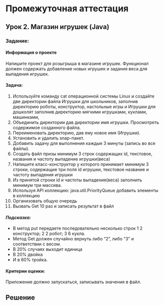 # Промежуточная аттестация
## Урок 2. Магазин игрушек (Java)

### **Задание:**

#### Информация о проекте

Напишите проект для розыгрыша в магазине игрушек. Функционал должен содержать 
добавление новых игрушек и задания веса для выпадения игрушек.

#### Задача:
1. Используйте команду cat операционной системы Linux и создайте две
   директории файла Игрушки для школьников, заполнив директорию
   роботы, конструктор, настольные игры и Игрушки для дошколят
   заполнив директорию мягкими игрушками, куклами, машинками,
2. Объединить директории дав директории имя игрушки. Просмотреть
   содержимое созданного файла.
3. Переименовать директорию, дав ему новое имя (Игрушки).
4. Установить и удалить snap-пакет.
5. Добавить задачу для выполнения каждые 3 минуты (запись во все
   файлы).
6. Создать файл призы минимум 3 строк содержащих id, текстовое,
   названия и частоту выпадение игрушки(веса)
7. Напишите класс-конструктор у которого принимает минимум 3 строки,
   содержащие три поля id игрушки, текстовое название и частоту
   выпадения игрушки
8. Из принятой строки id и частоты выпадения(веса) заполнить минимум
   три массива.
9. Используя API коллекцию:  java.util.PriorityQueue добавить элементы в
   коллекцию
10. Организовать общую очередь
11. Вызвать Get 10 раз и записать результат в файл

#### *Подсказка:*
* В метод put передаете последовательно несколько строк
    1 2 конструктор;
    2 2 робот;
    3 6 кукла.
* Метод Get должен случайно вернуть либо “2”, либо “3” и соответствии с весом.
* В 20% случаях выходит единица
* В  20% двойка
* И  в 60% тройка.

#### Критерии оценки:
Приложение должно запускаться, записывать значения в файл.

## **Решение**

